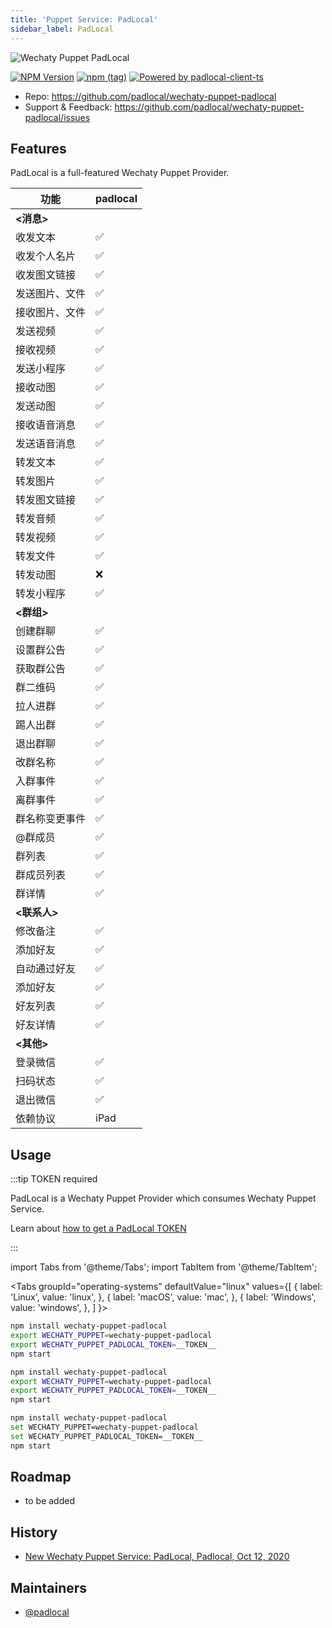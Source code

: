 ```yaml
---
title: 'Puppet Service: PadLocal'
sidebar_label: PadLocal
---
```


![Wechaty Puppet PadLocal](https://wechaty.js.org/assets/2020/padlocal/logo.png)

[![NPM Version](https://badge.fury.io/js/wechaty-puppet-padlocal.svg)](https://badge.fury.io/js/wechaty-puppet-padlocal)
[![npm (tag)](https://img.shields.io/npm/v/wechaty-puppet-padlocal/next.svg)](https://www.npmjs.com/package/wechaty-puppet-padlocal?activeTab=versions)
[![Powered by padlocal-client-ts](https://img.shields.io/badge/Powered%20By-padlocal--client--ts-brightgreen)](https://github.com/padlocal/padlocal-client-ts)

- Repo: <https://github.com/padlocal/wechaty-puppet-padlocal>
- Support & Feedback: <https://github.com/padlocal/wechaty-puppet-padlocal/issues>

## Features

PadLocal is a full-featured Wechaty Puppet Provider.

功能 | padlocal
---|---
**<消息>**|
收发文本|✅
收发个人名片|✅
收发图文链接|✅
发送图片、文件|✅
接收图片、文件|✅
发送视频|✅
接收视频|✅
发送小程序|✅
接收动图|✅
发送动图|✅
接收语音消息|✅
发送语音消息|✅
转发文本|✅
转发图片|✅
转发图文链接|✅
转发音频|✅
转发视频|✅
转发文件|✅
转发动图|❌
转发小程序|✅
**<群组>**|
创建群聊|✅
设置群公告|✅
获取群公告|✅
群二维码|✅
拉人进群|✅
踢人出群|✅
退出群聊|✅
改群名称|✅
入群事件|✅
离群事件|✅
群名称变更事件|✅
@群成员|✅
群列表|✅
群成员列表|✅
群详情|✅
**<联系人>**|
修改备注|✅
添加好友|✅
自动通过好友|✅
添加好友|✅
好友列表|✅
好友详情|✅
**<其他>**|
登录微信|✅
扫码状态|✅
退出微信|✅
依赖协议|iPad

## Usage

:::tip TOKEN required

PadLocal is a Wechaty Puppet Provider which consumes Wechaty Puppet Service.

Learn about [how to get a PadLocal TOKEN](puppet-services/padlocal.md)

:::

<!-- MDX import -->
import Tabs from '@theme/Tabs';
import TabItem from '@theme/TabItem';

<Tabs
  groupId="operating-systems"
  defaultValue="linux"
  values={[
    { label: 'Linux',   value: 'linux', },
    { label: 'macOS',   value: 'mac', },
    { label: 'Windows', value: 'windows', },
  ]
}>

<TabItem value="linux">

```sh
npm install wechaty-puppet-padlocal
export WECHATY_PUPPET=wechaty-puppet-padlocal
export WECHATY_PUPPET_PADLOCAL_TOKEN=__TOKEN__
npm start
```

</TabItem>
<TabItem value="mac">

```sh
npm install wechaty-puppet-padlocal
export WECHATY_PUPPET=wechaty-puppet-padlocal
export WECHATY_PUPPET_PADLOCAL_TOKEN=__TOKEN__
npm start
```

</TabItem>
<TabItem value="windows">

```sh
npm install wechaty-puppet-padlocal
set WECHATY_PUPPET=wechaty-puppet-padlocal
set WECHATY_PUPPET_PADLOCAL_TOKEN=__TOKEN__
npm start
```

</TabItem>
</Tabs>

## Roadmap

- to be added

## History

- [New Wechaty Puppet Service: PadLocal, Padlocal, Oct 12, 2020](https://wechaty.js.org/2020/10/12/puppet-padlocal-intro/)

## Maintainers

- [@padlocal](https://wechaty.js.org/contributors/padlocal)

